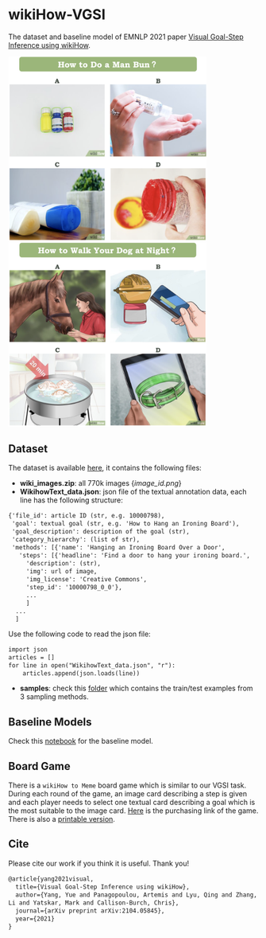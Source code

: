 # wikiHow-VGSI

The dataset and baseline model of EMNLP 2021 paper [Visual Goal-Step Inference using wikiHow](https://arxiv.org/abs/2104.05845).

<p float="left">
  <img src="images/sim_2.png" width="400" />
  <img src="images/cat_2.png" width="400" /> 
</p>


## Dataset
The dataset is available [here](https://drive.google.com/drive/folders/1hjjcNSUSqv8AbA7R-5lIKmui-ySCEWJw?usp=sharing), it contains the following files:
	
* **wiki_images.zip**: all 770k images {*image_id.png*}
* **WikihowText_data.json**: json file of the textual annotation data, each line has the following structure: 

```
{'file_id': article ID (str, e.g. 10000798),
 'goal': textual goal (str, e.g. 'How to Hang an Ironing Board'),
 'goal_description': description of the goal (str),
 'category_hierarchy': (list of str),
 'methods': [{'name': 'Hanging an Ironing Board Over a Door',
   'steps': [{'headline': 'Find a door to hang your ironing board.',
     'description': (str),
     'img': url of image,
     'img_license': 'Creative Commons',
     'step_id': '10000798_0_0'},
     ...
     ]
  ...
  ]
```
Use the following code to read the json file:

```pythom
import json
articles = []
for line in open("WikihowText_data.json", "r"):
    articles.append(json.loads(line))
```

* **samples**: check this [folder](https://drive.google.com/drive/folders/1HSQAMFzyKUN2Thfs0hcM8FzACeHiO81l?usp=sharing) which contains the train/test examples from 3 sampling methods.

## Baseline Models
Check this [notebook](https://colab.research.google.com/drive/1icPEkzpcRn4OvTY8rVjDqMtMf76JmdO7?usp=sharing) for the baseline model.

## Board Game
There is a `wikiHow to Meme` board game which is similar to our VGSI task. During each round of the game, an image card describing a step is given and each player needs to select one textual card describing a goal which is the most suitable to the image card. [Here](https://wikihow.shopping/products/wikihow-meme-game) is the purchasing link of the game. There is also a [printable version](https://mcusercontent.com/7d3ca675de04729b75ecca92b/files/d4d290a6-7c9e-5c3f-3544-c953d62777bb/wikiHow_to_Meme_Print_and_Play_User_Guide.pdf?mc_cid=0b12b9cb34&mc_eid=2263cd265d).

## Cite
Please cite our work if you think it is useful. Thank you!

```
@article{yang2021visual,
  title={Visual Goal-Step Inference using wikiHow},
  author={Yang, Yue and Panagopoulou, Artemis and Lyu, Qing and Zhang, Li and Yatskar, Mark and Callison-Burch, Chris},
  journal={arXiv preprint arXiv:2104.05845},
  year={2021}
}
```
   
	

